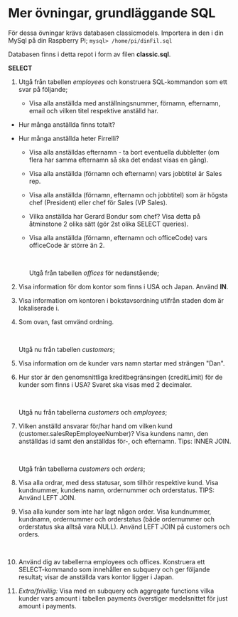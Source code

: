# Mer övningar, grundläggande SQL

För dessa övningar krävs databasen classicmodels.
Importera in den i din MySql på din Raspberry Pi;
`mysql> /home/pi/dinFil.sql`

Databasen finns i detta repot i form av filen **classic.sql**.





**SELECT**

1. Utgå från tabellen *employees* och konstruera SQL-kommandon som ett svar på följande;

   - Visa alla anställda med anställningsnummer, förnamn, efternamn, email och vilken titel respektive anställd har.


-  Hur många anställda finns totalt?

-  Hur många anställda heter Firrelli?

   - Visa alla anställdas efternamn - ta bort eventuella dubbletter (om flera har samma efternamn så ska det endast visas en gång).

   - Visa alla anställda (förnamn och efternamn) vars jobbtitel är Sales rep.

   - Visa alla anställda (förnamn, efternamn och jobbtitel) som är högsta chef (President) eller chef för Sales (VP Sales).

   - Vilka anställda har Gerard Bondur som chef? 
     Visa detta på åtminstone 2 olika sätt (gör 2st olika SELECT queries).

   - Visa alla anställda (förnamn, efternamn och officeCode) vars officeCode är större än 2.

     ​

     Utgå från tabellen *offices* för nedanstående;

2. Visa information för dom kontor som finns i USA och Japan. Använd **IN**.

3. Visa information om kontoren i bokstavsordning utifrån staden dom är lokaliserade i.

4. Som ovan, fast omvänd ordning.

   ​

   Utgå nu från tabellen *customers*;

5. Visa information om de kunder vars namn startar med strängen "Dan".

6. Hur stor är den genomsnittliga kreditbegränsingen (creditLimit) för de kunder som finns i USA? Svaret ska visas med 2 decimaler. 

   ​

   Utgå nu från tabellerna *customers* och *employees*;

7. Vilken anställd ansvarar för/har hand om vilken kund (customer.salesRepEmployeeNumber)?
   Visa kundens namn, den anställdas id samt den anställdas för-, och efternamn.
   Tips: INNER JOIN.

   ​

   Utgå från tabellerna *customers* och *orders*;

8. Visa alla ordrar, med dess statusar, som tillhör respektive kund. Visa kundnummer, kundens namn, ordernummer och orderstatus. 
   TIPS: Använd LEFT JOIN.
   ​

9. Visa alla kunder som inte har lagt någon order. Visa kundnummer, kundnamn, ordernummer och orderstatus (både ordernummer och orderstatus ska alltså vara NULL).
   Använd LEFT JOIN på customers och orders.

   ​

10. Använd dig av tabellerna employees och offices. Konstruera ett SELECT-kommando som innehåller en subquery och ger följande resultat;
   visar de anställda vars kontor ligger i Japan.
   ​

11. _Extra/frivillig:_
   Visa med en subquery och aggregate functions vilka kunder vars amount i tabellen payments överstiger medelsnittet för just amount i payments.
   ​